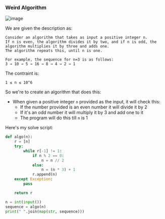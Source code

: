 <h3> Weird Algorithm </h3>

![image](https://github.com/h4ckyou/h4ckyou.github.io/assets/127159644/f796d484-7853-4afe-947b-6bb60b36ab4f)

We are given the description as:

```
Consider an algorithm that takes as input a positive integer n.
If n is even, the algorithm divides it by two, and if n is odd, the algorithm multiplies it by three and adds one.
The algorithm repeats this, until n is one.

For example, the sequence for n=3 is as follows:
3 → 10 → 5 → 16 → 8 → 4 → 2 → 1
```

The contraint is:

```
1 ≤ n ≤ 10^6
```

So we're to create an algorithm that does this:
- When given a positive integer `n` provided as the input, it will check this:
  - If the number provided is an even number it will divide it by 2
  - If it's an odd number it will multiply it by 3 and add one to it
  - The program will do this till `n` is 1

Here's my solve script:

```python
def algo(n):
    r = [n]
    try:
        while r[-1] != 1:
            if n % 2 == 0:
                n = n // 2
            else:
                n = (n * 3) + 1
            r.append(n)
    except Exception:
        pass

    return r

n = int(input())
sequence = algo(n)
print(" ".join(map(str, sequence)))
```
